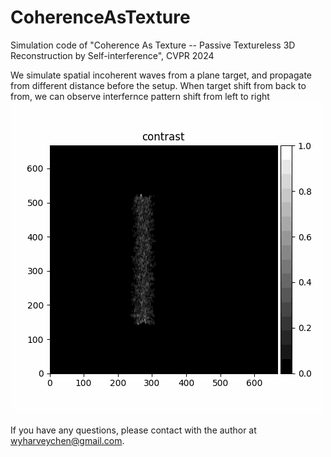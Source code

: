 # CoherenceAsTexture
Simulation code of "Coherence As Texture -- Passive Textureless 3D Reconstruction by Self-interference", CVPR 2024

We simulate spatial incoherent waves from a plane target, and propagate from different distance before the setup.
When target shift from back to from, we can observe interfernce pattern shift from left to right
![alt text](https://github.com/Image-Science-Lab-cmu/CoherenceAsTexture/blob/main/example_images/contrast.gif?raw=true)

If you have any questions, please contact with the author at wyharveychen@gmail.com.
